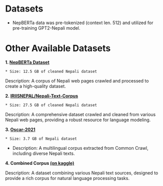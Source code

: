 # Datasets

- NepBERTa data was pre-tokenized (context len. 512) and utilized for pre-training GPT2-Nepali model.

# Other Available Datasets

**1. [NepBERTa Dataset](https://drive.google.com/drive/folders/1oLvfKb663wZuw-n36ymHsSYAqeSHmKzo)**

    * Size: 12.5 GB of cleaned Nepali dataset

Description: A corpus of Nepali web pages crawled and processed to create a high-quality dataset.

**2. [IRIISNEPAL/Nepali-Text-Corpus](https://huggingface.co/datasets/IRIISNEPAL/Nepali-Text-Corpus)**

    * Size: 27.5 GB of cleaned Nepali dataset

Description: A comprehensive dataset crawled and cleaned from various Nepali web pages, providing a robust resource for language modeling.

**3. [Oscar-2021](https://huggingface.co/datasets/oscar-corpus/OSCAR-2201)**

    * Size: 3.7 GB of Nepali dataset

- Description: A multilingual corpus extracted from Common Crawl, including diverse Nepali texts.

**4. Combined Corpus [(on kaggle)](https://www.kaggle.com/code/reganmaharjan/nepali-combined-corpus)**

Description: A dataset combining various Nepali text sources, designed to provide a rich corpus for natural language processing tasks.

